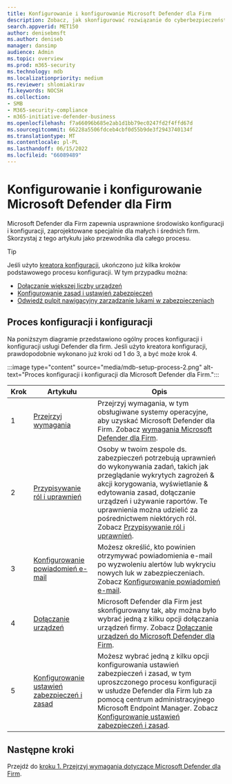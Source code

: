 ```yaml
---
title: Konfigurowanie i konfigurowanie Microsoft Defender dla Firm
description: Zobacz, jak skonfigurować rozwiązanie do cyberbezpieczeństwa usługi Defender for Business. Dołącz urządzenia, przejrzyj zasady i w razie potrzeby edytuj ustawienia.
search.appverid: MET150
author: denisebmsft
ms.author: deniseb
manager: dansimp
audience: Admin
ms.topic: overview
ms.prod: m365-security
ms.technology: mdb
ms.localizationpriority: medium
ms.reviewer: shlomiakirav
f1.keywords: NOCSH
ms.collection:
- SMB
- M365-security-compliance
- m365-initiative-defender-business
ms.openlocfilehash: f7a66096b685e2ab1d1bb79ec0247fd2f4ffd67d
ms.sourcegitcommit: 66228a5506fdceb4cbf0d55b9de3f2943740134f
ms.translationtype: MT
ms.contentlocale: pl-PL
ms.lasthandoff: 06/15/2022
ms.locfileid: "66089489"
---
```

# <a name="set-up-and-configure-microsoft-defender-for-business"></a>Konfigurowanie i konfigurowanie Microsoft Defender dla Firm

Microsoft Defender dla Firm zapewnia usprawnione środowisko konfiguracji i konfiguracji, zaprojektowane specjalnie dla małych i średnich firm. Skorzystaj z tego artykułu jako przewodnika dla całego procesu.

> [!TIP]
> Jeśli użyto [kreatora konfiguracji](mdb-use-wizard.md), ukończono już kilka kroków podstawowego procesu konfiguracji. W tym przypadku można:
> - [Dołączanie większej liczby urządzeń](mdb-onboard-devices.md)
> - [Konfigurowanie zasad i ustawień zabezpieczeń](mdb-configure-security-settings.md)
> - [Odwiedź pulpit nawigacyjny zarządzanie lukami w zabezpieczeniach](mdb-view-tvm-dashboard.md)


## <a name="the-setup-and-configuration-process"></a>Proces konfiguracji i konfiguracji

Na poniższym diagramie przedstawiono ogólny proces konfiguracji i konfiguracji usługi Defender dla firm. Jeśli użyto kreatora konfiguracji, prawdopodobnie wykonano już kroki od 1 do 3, a być może krok 4. 

:::image type="content" source="media/mdb-setup-process-2.png" alt-text="Proces konfiguracji i konfiguracji dla Microsoft Defender dla Firm.":::

| Krok  | Artykułu | Opis  |
|---------|---------|--------|
| 1 | [Przejrzyj wymagania](mdb-requirements.md) | Przejrzyj wymagania, w tym obsługiwane systemy operacyjne, aby uzyskać Microsoft Defender dla Firm. Zobacz [wymagania Microsoft Defender dla Firm](mdb-requirements.md). |
| 2 | [Przypisywanie ról i uprawnień](mdb-roles-permissions.md)     | Osoby w twoim zespole ds. zabezpieczeń potrzebują uprawnień do wykonywania zadań, takich jak przeglądanie wykrytych zagrożeń & akcji korygowania, wyświetlanie & edytowania zasad, dołączanie urządzeń i używanie raportów. Te uprawnienia można udzielić za pośrednictwem niektórych ról. Zobacz [Przypisywanie ról i uprawnień](mdb-roles-permissions.md).        |
| 3 | [Konfigurowanie powiadomień e-mail](mdb-email-notifications.md) | Możesz określić, kto powinien otrzymywać powiadomienia e-mail po wyzwoleniu alertów lub wykryciu nowych luk w zabezpieczeniach. Zobacz [Konfigurowanie powiadomień e-mail](mdb-email-notifications.md).| 
| 4 | [Dołączanie urządzeń](mdb-onboard-devices.md)     | Microsoft Defender dla Firm jest skonfigurowany tak, aby można było wybrać jedną z kilku opcji dołączania urządzeń firmy. Zobacz [Dołączanie urządzeń do Microsoft Defender dla Firm](mdb-onboard-devices.md).         |
| 5 | [Konfigurowanie ustawień zabezpieczeń i zasad](mdb-configure-security-settings.md) | Możesz wybrać jedną z kilku opcji konfigurowania ustawień zabezpieczeń i zasad, w tym uproszczonego procesu konfiguracji w usłudze Defender dla Firm lub za pomocą centrum administracyjnego Microsoft Endpoint Manager. Zobacz [Konfigurowanie ustawień zabezpieczeń i zasad](mdb-configure-security-settings.md). |

## <a name="next-steps"></a>Następne kroki

Przejdź do [kroku 1. Przejrzyj wymagania dotyczące Microsoft Defender dla Firm](mdb-requirements.md).
